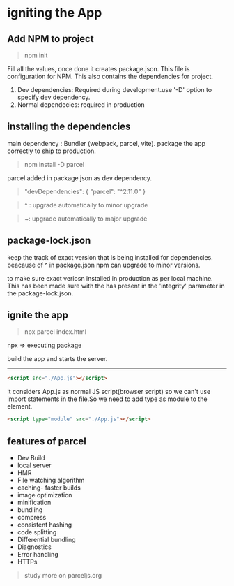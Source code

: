 # igniting the App

## Add NPM to project

 > npm init

Fill all the values, once done it creates package.json. This file is configuration for NPM. This also contains the dependencies for project.

1. Dev dependencies: Required during development.use '-D' option to specify dev dependency.
2. Normal dependecies: required in production

## installing the dependencies

main dependency : Bundler (webpack, parcel, vite). package the app correctly to ship to production.

> npm install -D parcel

parcel added in package.json as dev dependency.
> "devDependencies": {
    "parcel": "^2.11.0"
  }

> ^ : upgrade automatically to minor upgrade

> ~: upgrade automatically to major upgrade

## package-lock.json

keep the track of exact version that is being installed for dependencies. beacause of ^ in package.json npm can upgrade to minor versions.

to make sure exact veriosn installed in production as per local machine. This has been made sure with the has present in the 'integrity' parameter in the package-lock.json.

## ignite the app

>npx parcel index.html

npx => executing package

build the app and starts the server.

-----------------------

``` html
<script src="./App.js"></script>
```
it considers App.js as normal JS script(browser script) so we can't use import statements in the file.So we need to add type as module to the element.

``` html
<script type="module" src="./App.js"></script>
```

## features of parcel

- Dev Build
- local server
- HMR
- File watching algorithm
- caching- faster builds
- image optimization
- minification
- bundling
- compress
- consistent hashing
- code splitting
- Differential bundling
- Diagnostics
- Error handling
- HTTPs

>study more on parceljs.org


